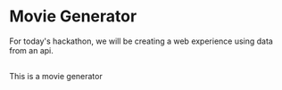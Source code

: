 # Movie Generator

For today's hackathon, we will be creating a web experience using data from an api.

## 
This is a movie generator 
